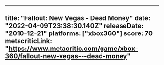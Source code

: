 
---
title: "Fallout: New Vegas - Dead Money"
date: "2022-04-09T23:38:30.140Z"
releaseDate: "2010-12-21"
platforms: ["xbox360"]
score: 70
metacriticLink: "https://www.metacritic.com/game/xbox-360/fallout-new-vegas---dead-money"
---
